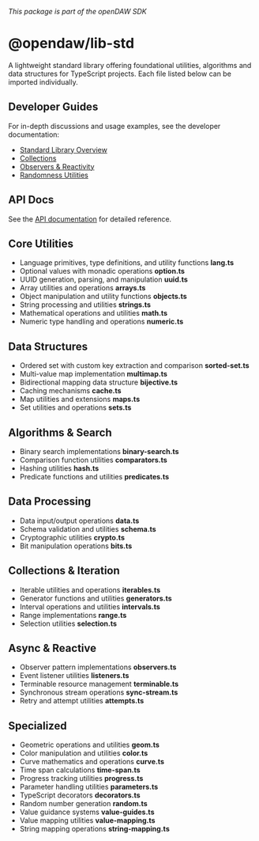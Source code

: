_This package is part of the openDAW SDK_

# @opendaw/lib-std

A lightweight standard library offering foundational utilities, algorithms and
data structures for TypeScript projects. Each file listed below can be imported
individually.

## Developer Guides

For in-depth discussions and usage examples, see the developer documentation:

* [Standard Library Overview](../../docs/docs-dev/std/overview.md)
* [Collections](../../docs/docs-dev/std/collections.md)
* [Observers & Reactivity](../../docs/docs-dev/std/observers.md)
* [Randomness Utilities](../../docs/docs-dev/std/randomness.md)

## API Docs

See the [API documentation](https://opendaw.org/docs/api/std/) for detailed reference.

## Core Utilities

* Language primitives, type definitions, and utility functions **lang.ts**
* Optional values with monadic operations **option.ts**
* UUID generation, parsing, and manipulation **uuid.ts**
* Array utilities and operations **arrays.ts**
* Object manipulation and utility functions **objects.ts**
* String processing and utilities **strings.ts**
* Mathematical operations and utilities **math.ts**
* Numeric type handling and operations **numeric.ts**

## Data Structures

* Ordered set with custom key extraction and comparison **sorted-set.ts**
* Multi-value map implementation **multimap.ts**
* Bidirectional mapping data structure **bijective.ts**
* Caching mechanisms **cache.ts**
* Map utilities and extensions **maps.ts**
* Set utilities and operations **sets.ts**

## Algorithms & Search

* Binary search implementations **binary-search.ts**
* Comparison function utilities **comparators.ts**
* Hashing utilities **hash.ts**
* Predicate functions and utilities **predicates.ts**

## Data Processing

* Data input/output operations **data.ts**
* Schema validation and utilities **schema.ts**
* Cryptographic utilities **crypto.ts**
* Bit manipulation operations **bits.ts**

## Collections & Iteration

* Iterable utilities and operations **iterables.ts**
* Generator functions and utilities **generators.ts**
* Interval operations and utilities **intervals.ts**
* Range implementations **range.ts**
* Selection utilities **selection.ts**

## Async & Reactive

* Observer pattern implementations **observers.ts**
* Event listener utilities **listeners.ts**
* Terminable resource management **terminable.ts**
* Synchronous stream operations **sync-stream.ts**
* Retry and attempt utilities **attempts.ts**

## Specialized

* Geometric operations and utilities **geom.ts**
* Color manipulation and utilities **color.ts**
* Curve mathematics and operations **curve.ts**
* Time span calculations **time-span.ts**
* Progress tracking utilities **progress.ts**
* Parameter handling utilities **parameters.ts**
* TypeScript decorators **decorators.ts**
* Random number generation **random.ts**
* Value guidance systems **value-guides.ts**
* Value mapping utilities **value-mapping.ts**
* String mapping operations **string-mapping.ts**
